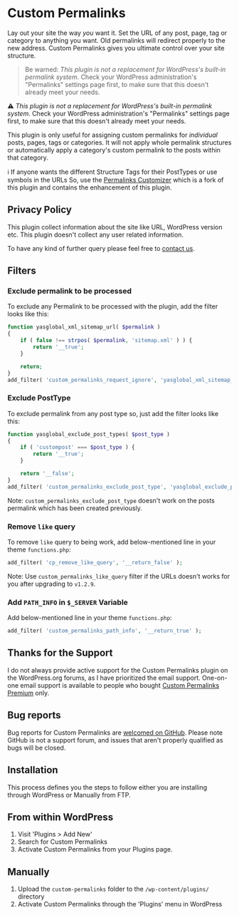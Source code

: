 # Custom Permalinks

Lay out your site the way *you* want it. Set the URL of any post, page, tag or category to anything you want. Old permalinks will redirect properly to the new address.  Custom Permalinks gives you ultimate control over your site structure.

> Be warned: *This plugin is not a replacement for WordPress's built-in permalink system*. Check your WordPress administration's "Permalinks" settings page first, to make sure that this doesn't already meet your needs.

:warning: *This plugin is not a replacement for WordPress's built-in permalink system*. 
Check your WordPress administration's "Permalinks" settings page first, to make sure that this 
doesn't already meet your needs.

This plugin is only useful for assigning custom permalinks for *individual* posts, pages, tags or categories. It will not apply whole permalink structures or automatically apply a category's custom permalink to the posts within that category.

:information_source: If anyone wants the different Structure Tags for their PostTypes or use symbols in the URLs So, use the [Permalinks Customizer](https://wordpress.org/plugins/permalinks-customizer/) which is a fork of this plugin and contains the enhancement of this plugin.

## Privacy Policy

This plugin collect information about the site like URL, WordPress version etc. This plugin doesn\'t collect any user related information.

To have any kind of further query please feel free to [contact us](https://www.custompermalinks.com/contact-us/).

## Filters

### Exclude permalink to be processed

To exclude any Permalink to be processed with the plugin, add the filter looks like this:
```php
function yasglobal_xml_sitemap_url( $permalink )
{
    if ( false !== strpos( $permalink, 'sitemap.xml' ) ) {
        return '__true';
    }

    return;
}
add_filter( 'custom_permalinks_request_ignore', 'yasglobal_xml_sitemap_url' );
```

### Exclude PostType

To exclude permalink from any post type so, just add the filter looks like this:
```php
function yasglobal_exclude_post_types( $post_type )
{
    if ( 'custompost' === $post_type ) {
        return '__true';
    }

    return '__false';
}
add_filter( 'custom_permalinks_exclude_post_type', 'yasglobal_exclude_post_types' );
```
Note: `custom_permalinks_exclude_post_type` doesn't work on the posts permalink which has been created previously.

### Remove `like` query

To remove `like` query to being work, add below-mentioned line in your theme `functions.php`:
```php
add_filter( 'cp_remove_like_query', '__return_false' );
```
Note: Use `custom_permalinks_like_query` filter if the URLs doesn't works for you after upgrading to `v1.2.9`.

### Add `PATH_INFO` in `$_SERVER` Variable

Add below-mentioned line in your theme `functions.php`:
```php
add_filter( 'custom_permalinks_path_info', '__return_true' );
```

## Thanks for the Support

I do not always provide active support for the Custom Permalinks plugin on the WordPress.org forums, as I have prioritized the email support. One-on-one email support is available to people who bought [Custom Permalinks Premium](https://www.custompermalinks.com/#pricing-section) only.

## Bug reports

Bug reports for Custom Permalinks are [welcomed on GitHub](https://github.com/yasglobal/custom-permalinks). Please note GitHub is not a support forum, and issues that aren't properly qualified as bugs will be closed.

## Installation

This process defines you the steps to follow either you are installing through WordPress or Manually from FTP.

## From within WordPress

1. Visit 'Plugins > Add New'
2. Search for Custom Permalinks
3. Activate Custom Permalinks from your Plugins page.

## Manually

1. Upload the `custom-permalinks` folder to the `/wp-content/plugins/` directory
2. Activate Custom Permalinks through the 'Plugins' menu in WordPress
